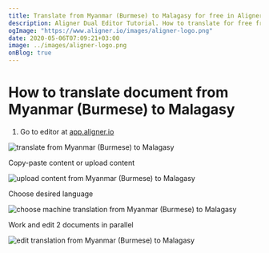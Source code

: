 ```yaml
---
title: Translate from Myanmar (Burmese) to Malagasy for free in Aligner Editor
description: Aligner Dual Editor Tutorial. How to translate for free from Myanmar (Burmese) to Malagasy. Aligner is multilingual document management platform. 
ogImage: "https://www.aligner.io/images/aligner-logo.png"
date: 2020-05-06T07:09:21+03:00
image: ../images/aligner-logo.png
onBlog: true
---
```


# How to translate document from Myanmar (Burmese) to Malagasy

1. Go to editor at [app.aligner.io](https://app.aligner.io "Aligner App web page")

![translate from Myanmar (Burmese) to Malagasy](../aligner-blank-editor.png "translate from Myanmar (Burmese) to Malagasy")

Copy-paste content or upload content

![upload content from Myanmar (Burmese) to Malagasy](../aligner-uploaded-document.png "upload content from Myanmar (Burmese) to Malagasy")

Choose desired language

![choose machine translation from Myanmar (Burmese) to Malagasy](../aligner-language-dropdown.png "choose machine translation from Myanmar (Burmese) to Malagasy")

Work and edit 2 documents in parallel

![edit translation from Myanmar (Burmese) to Malagasy](../aligner-double-sitded-editor.png "edit translation from Myanmar (Burmese) to Malagasy")

